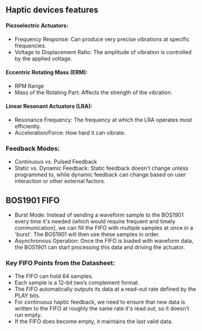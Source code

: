 ## Haptic devices features
#### Piezoelectric Actuators:
- Frequency Response: Can produce very precise vibrations at specific frequencies.
- Voltage to Displacement Ratio: The amplitude of vibration is controlled by the applied voltage.

#### Eccentric Rotating Mass (ERM):
- RPM Range
- Mass of the Rotating Part: Affects the strength of the vibration.

#### Linear Resonant Actuators (LRA):
- Resonance Frequency: The frequency at which the LRA operates most efficiently.
- Acceleration/Force: How hard it can vibrate.

### Feedback Modes:
- Continuous vs. Pulsed Feedback
- Static vs. Dynamic Feedback: Static feedback doesn't change unless programmed to, while dynamic feedback can change based on user interaction or other external factors.

## BOS1901 FIFO 
- Burst Mode: Instead of sending a waveform sample to the BOS1901 every time it's needed (which would require frequent and timely communication), we can fill the FIFO with multiple samples at once in a 'burst'. The BOS1901 will then use these samples in order.
- Asynchronous Operation: Once the FIFO is loaded with waveform data, the BOS1901 can start processing this data and driving the actuator.

### Key FIFO Points from the Datasheet:
- The FIFO can hold 64 samples.
- Each sample is a 12-bit two’s complement format.
- The FIFO automatically outputs its data at a read-out rate defined by the PLAY bits.
- For continuous haptic feedback, we need to ensure that new data is written to the FIFO at roughly the same rate it's read out, so it doesn't run empty.
- If the FIFO does become empty, it maintains the last valid data.
